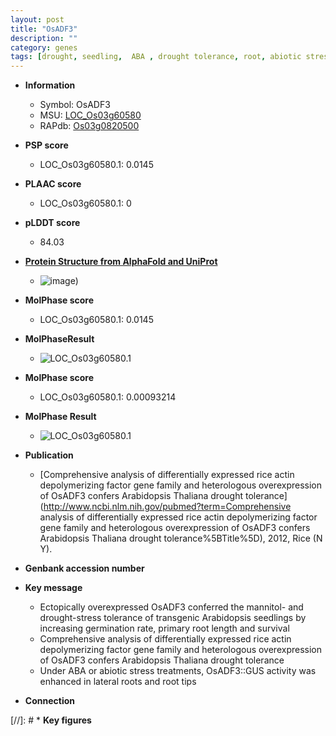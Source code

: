 ```yaml
---
layout: post
title: "OsADF3"
description: ""
category: genes
tags: [drought, seedling,  ABA , drought tolerance, root, abiotic stress, lateral root, primary root]
---
```


* **Information**  
    + Symbol: OsADF3  
    + MSU: [LOC_Os03g60580](http://rice.plantbiology.msu.edu/cgi-bin/ORF_infopage.cgi?orf=LOC_Os03g60580)  
    + RAPdb: [Os03g0820500](http://rapdb.dna.affrc.go.jp/viewer/gbrowse_details/irgsp1?name=Os03g0820500)  

* **PSP score**  
    + LOC_Os03g60580.1: 0.0145 

* **PLAAC score**  
    + LOC_Os03g60580.1: 0 

* **pLDDT score**
    + 84.03

* **[Protein Structure from AlphaFold and UniProt](https://www.uniprot.org/uniprotkb/Q84TB6/entry#structure)**
    + ![image](https://ricepsp.github.io/images/Q8/AF-Q84TB6-F1.png))

* **MolPhase score**
    + LOC_Os03g60580.1: 0.0145

* **MolPhaseResult**
    + ![LOC_Os03g60580.1](https://ricepsp.github.io/pictures/LOC_Os03g/LOC_Os03g60580.1.png)

* **MolPhase score**
    + LOC_Os03g60580.1: 0.00093214

* **MolPhase Result**
    + ![LOC_Os03g60580.1](https://304243504.github.io/Pictures/LOC_Os03g/LOC_Os03g60580.1.png)

* **Publication**  
    + [Comprehensive analysis of differentially expressed rice actin depolymerizing factor gene family and heterologous overexpression of OsADF3 confers Arabidopsis Thaliana drought tolerance](http://www.ncbi.nlm.nih.gov/pubmed?term=Comprehensive analysis of differentially expressed rice actin depolymerizing factor gene family and heterologous overexpression of OsADF3 confers Arabidopsis Thaliana drought tolerance%5BTitle%5D), 2012, Rice (N Y).

* **Genbank accession number**  

* **Key message**  
    + Ectopically overexpressed OsADF3 conferred the mannitol- and drought-stress tolerance of transgenic Arabidopsis seedlings by increasing germination rate, primary root length and survival
    + Comprehensive analysis of differentially expressed rice actin depolymerizing factor gene family and heterologous overexpression of OsADF3 confers Arabidopsis Thaliana drought tolerance
    + Under ABA or abiotic stress treatments, OsADF3::GUS activity was enhanced in lateral roots and root tips

* **Connection**  

[//]: # * **Key figures**  


